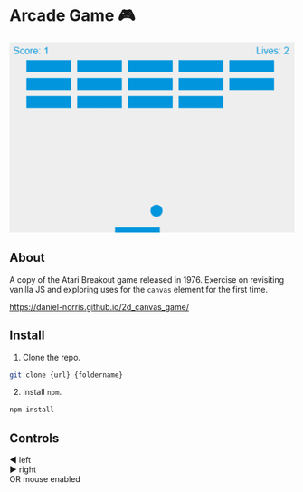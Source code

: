 # Arcade Game :video_game:

![Game](/atari_breakout.gif)

## About 

A copy of the Atari Breakout game released in 1976. Exercise on revisiting vanilla JS and exploring uses for the `canvas` element for the first time. 

https://daniel-norris.github.io/2d_canvas_game/ 

## Install 

1. Clone the repo. 
```bash
git clone {url} {foldername}
```

2. Install `npm`. 
```bash
npm install
```

## Controls 

:arrow_backward: left   
:arrow_forward: right   
OR mouse enabled 
